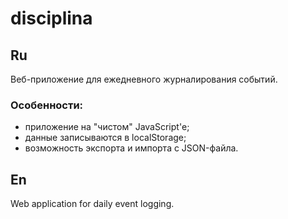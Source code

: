 # disciplina
## Ru
Веб-приложение для ежедневного журналирования событий.

### Особенности:
- приложение на "чистом" JavaScript'е;
- данные записываются в localStorage;
- возможность экспорта и импорта с JSON-файла.

## En
Web application for daily event logging.
